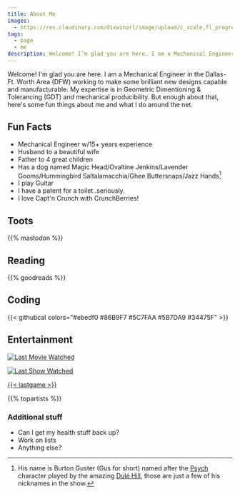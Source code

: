 ```yaml
---
title: About Me
images: 
  - https://res.cloudinary.com/dixwznarl/image/upload/c_scale,fl_progressive,q_auto:eco,w_1920/v1673923905/tbcom/46851249031_18e65a91c1_o.jpg
tags:
  - page
  - me
description: Welcome! I’m glad you are here. I am a Mechanical Engineer in the Dallas-Ft. Worth Area (DFW) working to make some brilliant new designs capable and manufacturable. My expertise is in Geometric Dimentioning & Tolerancing (GDT) and mechanical producibility. But enough about that, here’s some fun things about me and what I do around the net.
---
```


Welcome!  I'm glad you are here.  I am a Mechanical Engineer in the Dallas-Ft. Worth Area (DFW) working to make some brilliant new designs capable and manufacturable.  My expertise is in Geometric Dimentioning & Tolerancing (GDT) and mechanical producibility.  But enough about that, here's some fun things about me and what I do around the net.

## Fun Facts

- Mechanical Engineer w/15+ years experience
- Husband to a beautiful wife
- Father to 4 great children
- Has a dog named Magic Head/Ovaltine Jenkins/Lavender Gooms/Hummingbird Saltalamacchia/Ghee Buttersnaps/Jazz Hands[^1]
- I play Guitar
- I have a patent for a toilet..seriously.
- I love Capt'n Crunch with CrunchBerries!

[^1]: His name is Burton Guster (Gus for short) named after the [Psych](https://www.imdb.com/title/tt0491738/) character played by the amazing [Dulé Hill](https://en.wikipedia.org/wiki/Dul%C3%A9_Hill), those are just a few of his nicknames in the show.

## Toots

{{% mastodon %}}

## Reading

{{% goodreads %}}

## Coding

{{< githubcal colors="#ebedf0 #86B9F7 #5C7FAA #5B7DA9 #34475F" >}}

## Entertainment

<div class="entertainment">

[![Last Movie Watched](https://widgets.trakt.tv/users/3ce95a43ea6297d34071aab460918b21/watched/poster@2x.jpg?type=movie)](https://trakt.tv/users/traeblain)

[![Last Show Watched](https://widgets.trakt.tv/users/3ce95a43ea6297d34071aab460918b21/watched/poster@2x.jpg?type=episode)](https://trakt.tv/users/traeblain)

[{{< lastgame >}}](https://psnprofiles.com/Gothar_Destroyer)
</div>

<div class="music">

{{% topartists %}}

</div>

### Additional stuff

- Can I get my health stuff back up?
- Work on lists
- Anything else?

